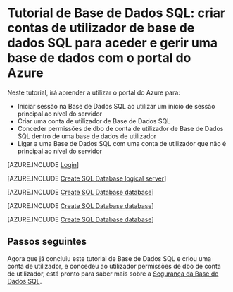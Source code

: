 <properties
    pageTitle="Tutorial de Base de Dados SQL: Introdução à Segurança"
    description="Saiba como criar contas de utilizador para aceder e gerir uma base de dados."
    keywords=""
    services="sql-database"
    documentationCenter=""
    authors="carlrabeler"
    manager="jhubbard"
    editor=""/>


<tags
    ms.service="sql-database"
    ms.workload="data-management"
    ms.tgt_pltfrm="na"
    ms.devlang="na"
    ms.topic="hero-article"
    ms.date="05/03/2016"
    ms.author="carlrab"/>

# Tutorial de Base de Dados SQL: criar contas de utilizador de base de dados SQL para aceder e gerir uma base de dados com o portal do Azure

Neste tutorial, irá aprender a utilizar o portal do Azure para:

- Iniciar sessão na Base de Dados SQL ao utilizar um início de sessão principal ao nível do servidor
- Criar uma conta de utilizador de Base de Dados SQL
- Conceder permissões de dbo de conta de utilizador de Base de Dados SQL dentro de uma base de dados de utilizador
- Ligar a uma Base de Dados SQL com uma conta de utilizador que não é principal ao nível do servidor 

[AZURE.INCLUDE [Login](../../includes/azure-getting-started-portal-login.md)]


[AZURE.INCLUDE [Create SQL Database logical server](../../includes/sql-database-sql-server-management-studio-connect-server-principal.md)]


[AZURE.INCLUDE [Create SQL Database database](../../includes/sql-database-create-new-database-user.md)]


[AZURE.INCLUDE [Create SQL Database database](../../includes/sql-database-grant-database-user-dbo-permissions.md)]


[AZURE.INCLUDE [Create SQL Database database](../../includes/sql-database-sql-server-management-studio-connect-user.md)]


## Passos seguintes
Agora que já concluiu este tutorial de Base de Dados SQL e criou uma conta de utilizador, e concedeu ao utilizador permissões de dbo de conta de utilizador, está pronto para saber mais sobre a [Segurança da Base de Dados SQL](sql-database-manage-logins.md).





<!--HONumber=Jun16_HO2-->


